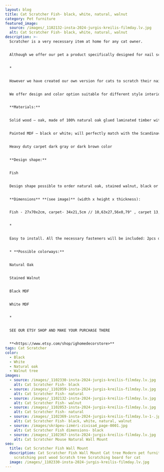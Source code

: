 ```yaml
---
layout: blog
title: Cat Scratcher Fish- black, white, natural, walnut
category: Pet furniture
featured_image:
  source: /images/_1102132-insta-2024-jurgis-kreilis-filmday.lv.jpg
  alt: Cat Scratcher Fish- black, white, natural, walnut
description: >-
  Scratcher is a very necessary item at home for any cat owner.


  Although we offer our pet a product specifically designed for nail scratching, the paw still slips and the nails get caught in the side of the sofa, the carpet or the window frame:)


  *


  However we have created our own version for cats to scratch their nails. Our idea is that the scratcher should not only serve the nails well, but also be aesthetic so that the owner of the house is pleasant to look at it.


  We offer design and color option suitable for different style interiors. 2 ways of use - mounted on the wall or placed on the floor. Your cat has the right to choose:)


  **Materials:**


  Solid wood – oak, made of 100% natural oak glued laminated timber with lacquer finish or stained walnut color. Due to the natural diversity of wood, each piece has a unique texture. The applied black filler in places of knots, cracks, and other natural defects, make the item look slightly rustic.


  Painted MDF – black or white; will perfectly match with the Scandinavian minimalistic interior design!


  Heavy duty carpet dark gray or dark brown color


  **Design shape:**


  Fish


  Design shape possible to order natural oak, stained walnut, black or white color.


  **Dimensions** **(see image)** (width x height x thickness):


  Fish - 27x70x2cm, carpet- 34x21,5cm // 10,63x27,56x0,79" , carpet 13,39x8,46"


  *


  Easy to install. All the necessary fasteners will be included: 2pcs dowels, 2 screws to hang, 2 pcs anti slip rubber pods if use on the floor.


  * **Possible colorways:**


  Natural Oak


  Stained Walnut 


  Black MDF


  White MDF


  *


  SEE OUR ETSY SHOP AND MAKE YOUR PURCHASE THERE


  **<https://www.etsy.com/shop/ighomedecorstore>**
tags: Cat Scratcher
color:
  - Black
  - White
  - Natural oak
  - Walnut tree
images:
  - source: /images/_1102330-insta-2024-jurgis-kreilis-filmday.lv.jpg
    alt: Cat Scratcher Fish- black
  - source: /images/_1102059-insta-2024-jurgis-kreilis-filmday.lv.jpg
    alt: Cat Scratcher Fish- natural
  - source: /images/_1102132-insta-2024-jurgis-kreilis-filmday.lv.jpg
    alt: Cat Scratcher Fish- walnut
  - source: /images/_1102053-insta-2024-jurgis-kreilis-filmday.lv.jpg
    alt: Cat Scratcher Fish- natural
  - source: /images/_1102369-insta-2024-jurgis-kreilis-filmday.lv-1-.jpg
    alt: Cat Scratcher Fish- black, white, natural, walnut
  - source: /images/skrápeu-izméri-zivisa4_page-0001.jpg
    alt: Cat Scratcher Fish dimensions- black
  - source: /images/_1102367-insta-2024-jurgis-kreilis-filmday.lv.jpg
    alt: Cat Scratcher Mouse Natural Wall Mount
seo:
  title: Cat Scratcher Fish Wall Mount
  description: Cat Scratcher Fish Wall Mount Cat tree Modern pet furniture Cat
    scratching post wood Scratch tree Scratching board for cat
  image: /images/_1102330-insta-2024-jurgis-kreilis-filmday.lv.jpg
---
```

